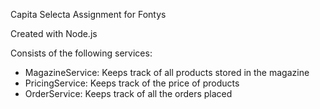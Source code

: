 Capita Selecta Assignment for Fontys

Created with Node.js

Consists of the following services:
- MagazineService: Keeps track of all products stored in the magazine
- PricingService: Keeps track of the price of products
- OrderService: Keeps track of all the orders placed
